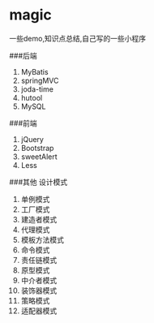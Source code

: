 # magic
一些demo,知识点总结,自己写的一些小程序

###后端
1. MyBatis
2. springMVC
3. joda-time
4. hutool
5. MySQL

###前端
1. jQuery
2. Bootstrap
3. sweetAlert
4. Less


###其他
设计模式

1. 单例模式
2. 工厂模式
3. 建造者模式
4. 代理模式
5. 模板方法模式
6. 命令模式
7. 责任链模式
8. 原型模式
9. 中介者模式
10. 装饰器模式
11. 策略模式
12. 适配器模式